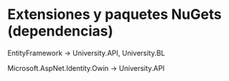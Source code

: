 # Extensiones y paquetes NuGets (dependencias)
EntityFramework -> University.API, University.BL

Microsoft.AspNet.Identity.Owin ->  University.API